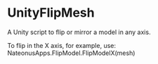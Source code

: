# UnityFlipMesh
A Unity script to flip or mirror a model in any axis.

To flip in the X axis, for example, use:
  NateonusApps.FlipModel.FlipModelX(mesh)

